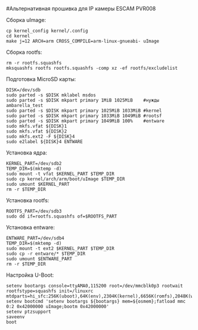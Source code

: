 #Альтернативная прошивка для IP камеры ESCAM PVR008


Сборка uImage:

```
cp kernel_config kernel/.config
cd kernel
make j=12 ARCH=arm CROSS_COMPILE=arm-linux-gnueabi- uImage
```

Сборка rootfs:

```
rm -r rootfs.squashfs
mksquashfs rootfs rootfs.squashfs -comp xz -ef rootfs/excludelist
```

Подготовка MicroSD карты:

```
DISK=/dev/sdb
sudo parted -s $DISK mklabel msdos
sudo parted -s $DISK mkpart primary 1MiB 1025MiB    #нужды ambarella_test
sudo parted -s $DISK mkpart primary 1025MiB 1033MiB #kernel
sudo parted -s $DISK mkpart primary 1033MiB 1049MiB #rootsf
sudo parted -s $DISK mkpart primary 1049MiB 100%    #entware
sudo mkfs.vfat ${DISK}1
sudo mkfs.vfat ${DISK}2
sudo mkfs.ext2 -F ${DISK}4
sudo e2label ${DISK}4 ENTWARE
```

Установка ядра:

```
KERNEL_PART=/dev/sdb2
TEMP_DIR=$(mktemp -d)
sudo mount -t vfat $KERNEL_PART $TEMP_DIR
sudo cp kernel/arch/arm/boot/uImage $TEMP_DIR
sudo umount $KERNEL_PART
rm -r $TEMP_DIR
```

Установка rootfs:

```
ROOTFS_PART=/dev/sdb3
sudo dd if=rootfs.squashfs of=$ROOTFS_PART
```

Установка entware:

```
ENTWARE_PART=/dev/sdb4
TEMP_DIR=$(mktemp -d)
sudo mount -t ext2 $KERNEL_PART $TEMP_DIR
sudo cp -r entware/* $TEMP_DIR
sudo umount $ENTWARE_PART
rm -r $TEMP_DIR
```

Настройка U-Boot:

```
setenv bootargs console=ttyAMA0,115200 root=/dev/mmcblk0p3 rootwait rootfstype=squashfs init=/linuxrc mtdparts=hi_sfc:256K(uboot),64K(env),2304K(kernel),6656K(romfs),2048K(webserver),384K(custom),768K(config),3904K(onvif)
setenv bootcmd 'setenv bootargs ${bootargs} mem=${osmem};fatload mmc 0:2 0x42000000 uImage;bootm 0x42000000'
setenv ptzsupport
saveenv
boot
```
